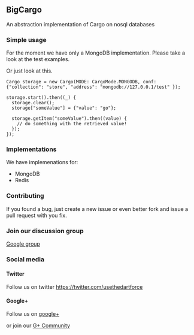 ## BigCargo ##

An abstraction implementation of Cargo on nosql databases

### Simple usage ###

For the moment we have only a MongoDB implementation. Please take a look at the test examples.

Or just look at this.

	Cargo storage = new Cargo(MODE: CargoMode.MONGODB, conf: {"collection": "store", "address": "mongodb://127.0.0.1/test" });

  	storage.start().then((_) {
      storage.clear();
      storage["someValue"] = {"value": "go"};

      storage.getItem("someValue").then((value) {
        // do something with the retrieved value!
      });
  	});
  	
### Implementations ###

We have implemenations for:

- MongoDB
- Redis

### Contributing ###
 
If you found a bug, just create a new issue or even better fork and issue a
pull request with you fix.

### Join our discussion group ###

[Google group](https://groups.google.com/forum/#!forum/dart-force)

### Social media ###

#### Twitter ####

Follow us on twitter https://twitter.com/usethedartforce

#### Google+ ####

Follow us on [google+](https://plus.google.com/111406188246677273707)

or join our [G+ Community](https://plus.google.com/u/0/communities/109050716913955926616) 